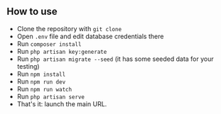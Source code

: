 ## How to use

- Clone the repository with `git clone`
- Open `.env` file and edit database credentials there
- Run `composer install`
- Run `php artisan key:generate`
- Run `php artisan migrate --seed` (it has some seeded data for your testing)
- Run `npm install`
- Run `npm run dev`
- Run `npm run watch`
- Run `php artisan serve`
- That's it: launch the main URL. 

